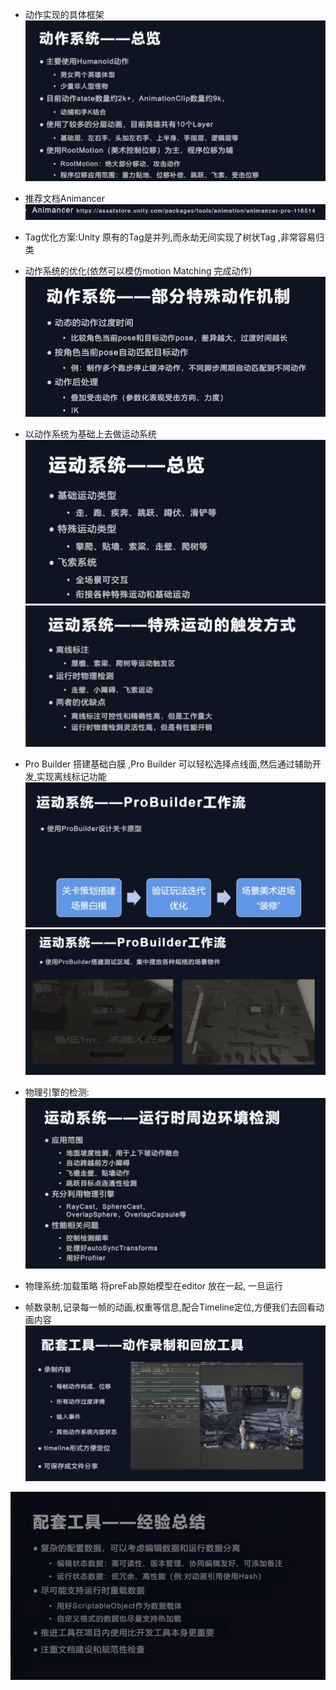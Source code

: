 + 动作实现的具体框架
  ![](2023-03-02-11-44-41.png)

+ 推荐文档Animancer
![](2023-03-02-11-48-00.png)

+ Tag优化方案:Unity 原有的Tag是并列,而永劫无间实现了树状Tag ,非常容易归类

+ 动作系统的优化(依然可以模仿motion Matching 完成动作)
![](2023-03-02-11-54-19.png)

+ 以动作系统为基础上去做运动系统
![](2023-03-02-11-56-07.png)
![](2023-03-02-11-57-16.png)

+ Pro Builder 搭建基础白膜 ,Pro Builder 可以轻松选择点线面,然后通过辅助开发,实现离线标记功能
   ![](2023-03-02-11-58-44.png)
   ![](2023-03-02-11-59-55.png)

+ 物理引擎的检测:
![](![](2023-03-02-12-01-43.png).png)

+ 物理系统:加载策略 将preFab原始模型在editor 放在一起, 一旦运行

+ 帧数录制,记录每一帧的动画,权重等信息,配合Timeline定位,方便我们去回看动画内容
![](2023-03-02-12-43-12.png)

![](2023-03-02-12-47-25.png)